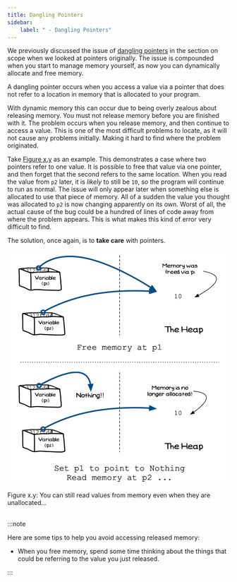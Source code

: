 ```yaml
---
title: Dangling Pointers
sidebar:
    label: " - Dangling Pointers"
---
```


We previously discussed the issue of [dangling pointers](../../../4-indirect-access/1-concepts/02-05-scope) in the section on scope when we looked at pointers originally. The issue is compounded when you start to manage memory yourself, as now you can dynamically allocate and free memory.

A dangling pointer occurs when you access a value via a pointer that does not refer to a location in memory that is allocated to your program.

With dynamic memory this can occur due to being overly zealous about releasing memory. You must not release memory before you are finished with it. The problem occurs when you release memory, and then continue to access a value. This is one of the most difficult problems to locate, as it will not cause any problems initially. Making it hard to find where the problem originated.

Take [Figure x.y](#FigureAccessingReleasedMemory) as an example. This demonstrates a case where two pointers refer to one value. It is possible to free that value via one pointer, and then forget that the second refers to the same location. When you read the value from `p2` later, it is *likely* to still be `10`, so the program will continue to run as normal. The issue will only appear later when something else is allocated to use that piece of memory. All of a sudden the value you thought was allocated to `p2` is now changing apparently on its own. Worst of all, the actual cause of the bug could be a hundred of lines of code away from where the problem appears. This is what makes this kind of error very difficult to find.

The solution, once again, is to **take care** with pointers.

<a id="FigureAccessingReleasedMemory"></a>

![Figure x.y: You can still read values from memory even when they are unallocated...](./images/accessing-released-memory.png "You can still read values from memory even when they are unallocated...")
<div class="caption"><span class="caption-figure-nbr">Figure x.y: </span>You can still read values from memory even when they are unallocated...</div><br/>

:::note

Here are some tips to help you avoid accessing released memory:

- When you free memory, spend some time thinking about the things that could be referring to the value you just released.

:::
